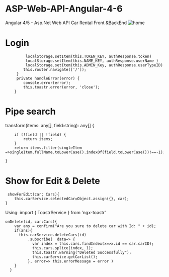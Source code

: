 # ASP-Web-API-Angular-4-6
Angular 4/5 - Asp.Net Web API Car Rental Front &amp;BackEnd
![home](https://user-images.githubusercontent.com/33725262/45802452-8fac2880-bcbf-11e8-83bc-88ac48219bf9.PNG)

#  Login

         
             localStorage.setItem(this.TOKEN_KEY, authResponse.token)
             localStorage.setItem(this.NAME_KEY, authResponse.userName )
             localStorage.setItem(this.ADMIN_Key, authResponse.userTypeID)
            this.router.navigate(['/']);
         }
         private handleError(error) {
            console.error(error);
            this.toastr.error(error, 'close');
        }
 # Pipe search
  
  transform(items: any[], field:string): any[] {
      
        if (!field || !field) {
            return items;
        }
        return items.filter(singleItem =>singleItem.fullName.toLowerCase().indexOf(field.toLowerCase())!==-1);
        
    }
# Show for Edit & Delete

     showForEdit(car: Cars){
        this.carService.selectedCar=Object.assign({}, car);
    }
  
Using: import { ToastrService } from 'ngx-toastr' 

    onDelete(id, car:Cars){
        var ans = confirm("Are you sure to delete car with Id: " + id);
        if(ans){
          this.carService.deleteCars(id)
              .subscribe(  data=> {
                var index = this.cars.findIndex(x=>x.id == car.carID);
                this.cars.splice(index, 1);
                this.toastr.warning("Deleted Successfully");
                this.carService.getCarList();
              }, error=> this.errorMessage = error )
        }
      }
    
